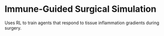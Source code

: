 # Immune-Guided Surgical Simulation

Uses RL to train agents that respond to tissue inflammation gradients during surgery.